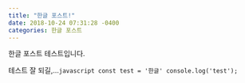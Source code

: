 ```yaml
---
title: "한글 포스트!"
date: 2018-10-24 07:31:28 -0400
categories: 한글 포스트
---
```

한글 포스트 테스트입니다.

테스트 잘 되길,...
​```javascript
const test = '한글'
console.log('test');
​```
